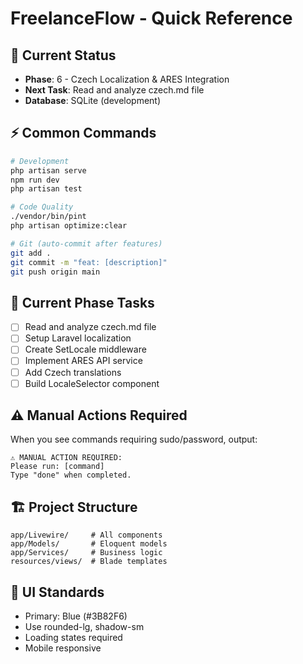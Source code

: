 # FreelanceFlow - Quick Reference

## 🚀 Current Status
- **Phase**: 6 - Czech Localization & ARES Integration
- **Next Task**: Read and analyze czech.md file
- **Database**: SQLite (development)

## ⚡ Common Commands
```bash
# Development
php artisan serve
npm run dev
php artisan test

# Code Quality
./vendor/bin/pint
php artisan optimize:clear

# Git (auto-commit after features)
git add .
git commit -m "feat: [description]"
git push origin main
```

## 🎯 Current Phase Tasks
- [ ] Read and analyze czech.md file
- [ ] Setup Laravel localization
- [ ] Create SetLocale middleware
- [ ] Implement ARES API service
- [ ] Add Czech translations
- [ ] Build LocaleSelector component

## ⚠️ Manual Actions Required
When you see commands requiring sudo/password, output:
```
⚠️ MANUAL ACTION REQUIRED:
Please run: [command]
Type "done" when completed.
```

## 🏗️ Project Structure
```
app/Livewire/     # All components
app/Models/       # Eloquent models  
app/Services/     # Business logic
resources/views/  # Blade templates
```

## 🎨 UI Standards
- Primary: Blue (#3B82F6)
- Use rounded-lg, shadow-sm
- Loading states required
- Mobile responsive
